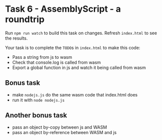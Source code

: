 # Task 6 - AssemblyScript - a roundtrip

Run <code>npm run watch</code> to build this task on changes. Refresh <code>index.html</code> to see the results.

Your task is to complete the <code>TODO</code>s in <code>index.html</code> to make this code:

- Pass a string from js to wasm
- Check that console.log is called from wasm
- Export a global function in js and watch it being called from wasm

## Bonus task

- make <code>nodejs.js</code> do the same wasm code that index.html does
- run it with `node nodejs.js`

## Another bonus task

- pass an object by-copy between js and WASM
- pass an object by-reference between WASM and js 
